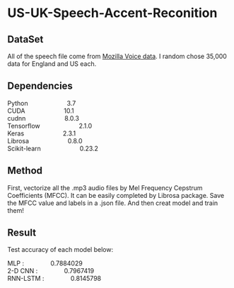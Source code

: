 # US-UK-Speech-Accent-Reconition    


## DataSet  

All of the speech file come from [Mozilla Voice data](https://commonvoice.mozilla.org/en/datasets).
I random chose 35,000 data for England and US each.    

## Dependencies  

Python                 &emsp;&emsp;&emsp;&emsp;&emsp;&emsp;3.7  
CUDA                   &emsp;&emsp;&emsp;&emsp;&emsp;&emsp;10.1  
cudnn                  &emsp;&emsp;&emsp;&emsp;&emsp;&emsp;8.0.3  
Tensorflow             &emsp;&emsp;&emsp;&emsp;&emsp;&emsp;2.1.0  
Keras                  &emsp;&emsp;&emsp;&emsp;&emsp;&emsp;2.3.1  
Librosa                &emsp;&emsp;&emsp;&emsp;&emsp;&emsp;0.8.0  
Scikit-learn           &emsp;&emsp;&emsp;&emsp;&emsp;&emsp;0.23.2    


## Method  

First, vectorize all the .mp3 audio files by Mel Frequency Cepstrum Coefficients (MFCC). It can be easily completed by Librosa package. Save the MFCC value and labels in a .json file. And then creat model and train them!    


## Result  

Test accuracy of each model below:    

MLP :              &emsp;&emsp;&emsp;&emsp;0.7884029  
2-D CNN :          &emsp;&emsp;&emsp;&emsp;0.7967419  
RNN-LSTM :         &emsp;&emsp;&emsp;&emsp;0.8145798  
